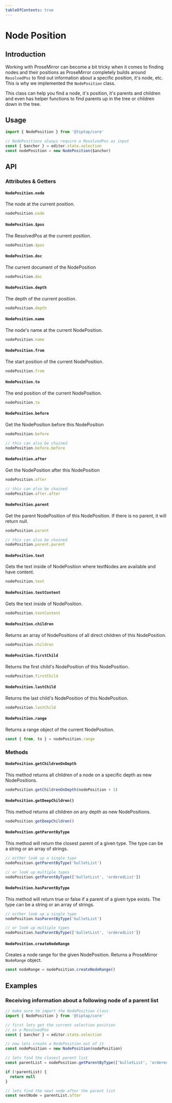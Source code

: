 ```yaml
---
tableOfContents: true
---
```


# Node Position

## Introduction

Working with ProseMirror can become a bit tricky when it comes to finding nodes and their positions as ProseMirror completely builds around `ResolvedPos` to find out information about a specific position, it's node, etc. This is why we implemented the `NodePosition` class.

This class can help you find a node, it's position, it's parents and children and even has helper functions to find parents up in the tree or children down in the tree.

## Usage

```js
import { NodePosition } from '@tiptap/core'

// NodePositions always require a ResolvedPos as input
const { $anchor } = editor.state.selection
const nodePosition = new NodePosition($anchor)
```

## API

### Attributes & Getters

#### `NodePosition.node`

The node at the current position.

```js
nodePosition.node
```

#### `NodePosition.$pos`

The ResolvedPos at the current position.

```js
nodePosition.$pos
```

#### `NodePosition.doc`

The current document of the NodePosition

```js
nodePosition.doc
```

#### `NodePosition.depth`

The depth of the current position.

```js
nodePosition.depth
```

#### `NodePosition.name`

The node's name at the current NodePosition.

```js
nodePosition.name
```

#### `NodePosition.from`

The start position of the current NodePosition.

```js
nodePosition.from
```

#### `NodePosition.to`

The end position of the current NodePosition.

```js
nodePosition.to
```

#### `NodePosition.before`

Get the NodePosition before this NodePosition

```js
nodePosition.before

// this can also be chained
nodePosition.before.before
```

#### `NodePosition.after`

Get the NodePosition after this NodePosition

```js
nodePosition.after

// this can also be chained
nodePosition.after.after
```

#### `NodePosition.parent`

Get the parent NodePosition of this NodePosition. If there is no parent, it will return null.

```js
nodePosition.parent

// this can also be chained
nodePosition.parent.parent
```

#### `NodePosition.text`

Gets the text inside of NodePosition where textNodes are available and have content.

```js
nodePosition.text
```

#### `NodePosition.textContent`

Gets the text inside of NodePosition.

```js
nodePosition.textContent
```

#### `NodePosition.children`

Returns an array of NodePositions of all direct children of this NodePosition.

```js
nodePosition.children
```

#### `NodePosition.firstChild`

Returns the first child's NodePosition of this NodePosition.

```js
nodePosition.firstChild
```

#### `NodePosition.lastChild`

Returns the last child's NodePosition of this NodePosition.

```js
nodePosition.lastChild
```

#### `NodePosition.range`

Returns a range object of the current NodePosition.

```js
const { from, to } = nodePosition.range
```

### Methods

#### `NodePosition.getChildrenOnDepth`

This method returns all children of a node on a specific depth as new NodePositions.

```js
nodePosition.getChildrenOnDepth(nodePosition + 1)
```

#### `NodePosition.getDeepChildren()`

This method returns all children on any depth as new NodePositions.

```js
nodePosition.getDeepChildren()
```

#### `NodePosition.getParentByType`

This method will return the closest parent of a given type. The type can be a string or an array of strings.

```js
// either look up a single type
nodePosition.getParentByType('bulletList')

// or look up multiple types
nodePosition.getParentByType(['bulletList', 'orderedList'])
```

#### `NodePosition.hasParentByType`

This method will return true or false if a parent of a given type exists. The type can be a string or an array of strings.

```js
// either look up a single type
nodePosition.hasParentByType('bulletList')

// or look up multiple types
nodePosition.hasParentByType(['bulletList', 'orderedList'])
```

#### `NodePosition.createNodeRange`

Creates a node range for the given NodePosition. Returns a ProseMirror `NodeRange` object.

```js
const nodeRange = nodePosition.createNodeRange()
```

## Examples

### Receiving information about a following node of a parent list

```js
// make sure to import the NodePosition class
import { NodePosition } from '@tiptap/core'

// first lets get the current selection position
// as a ResolvedPos
const { $anchor } = editor.state.selection

// now lets create a NodePosition out of it
const nodePosition = new NodePosition(nodePosition)

// lets find the closest parent list
const parentList = nodePosition.getParentByType(['bulletList', 'orderedList'])

if (!parentList) {
  return null
}

// lets find the next node after the parent list
const nextNode = parentList.after
```
